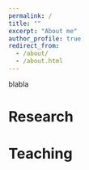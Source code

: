 ```yaml
---
permalink: /
title: ""
excerpt: "About me"
author_profile: true
redirect_from: 
  - /about/
  - /about.html
---
```


blabla

Research
======

Teaching
======

